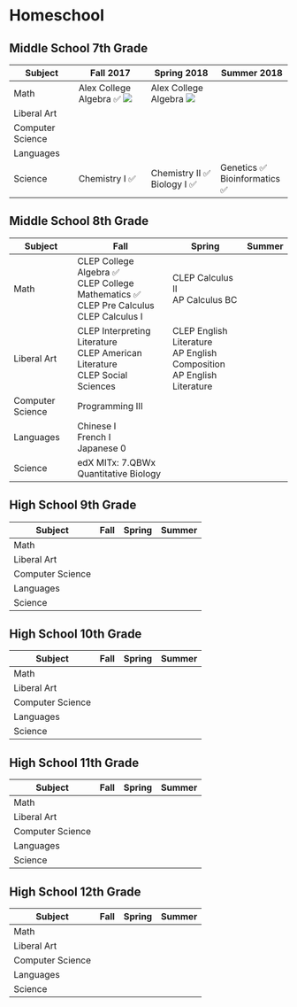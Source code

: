 # Homeschool

## Middle School 7th Grade

| Subject | Fall 2017 | Spring 2018 | Summer 2018 |
|---------|------|--------|--------|
| Math | Alex College Algebra :white_check_mark: ![](http://progressed.io/bar/60) | Alex College Algebra ![](http://progressed.io/bar/100) | |
| Liberal Art | | |
| Computer Science | | |
| Languages | | |
| Science | Chemistry I :white_check_mark: | Chemistry II :white_check_mark: <br> Biology I :white_check_mark: | Genetics :white_check_mark: <br> Bioinformatics :white_check_mark: |

## Middle School 8th Grade

| Subject | Fall | Spring | Summer |
|---------|------|--------|--------|
| Math | CLEP College Algebra :white_check_mark: <br> CLEP College Mathematics :white_check_mark: <br> CLEP Pre Calculus <br> CLEP Calculus I | CLEP Calculus II <br> AP Calculus BC|  |
| Liberal Art | CLEP Interpreting Literature <br> CLEP American Literature <br> CLEP Social Sciences| CLEP English Literature <br> AP English Composition <br> AP English Literature |
| Computer Science | Programming III | |
| Languages | Chinese I <br> French I <br> Japanese 0 | |
| Science | edX MITx: 7.QBWx Quantitative Biology | | |

## High School 9th Grade

| Subject | Fall | Spring | Summer |
|---------|------|--------|--------|
| Math | | | |
| Liberal Art | | |
| Computer Science | | |
| Languages | | |
| Science | | | |

## High School 10th Grade

| Subject | Fall | Spring | Summer |
|---------|------|--------|--------|
| Math | | | |
| Liberal Art | | |
| Computer Science | | |
| Languages | | |
| Science | | | |

## High School 11th Grade

| Subject | Fall | Spring | Summer |
|---------|------|--------|--------|
| Math | | | |
| Liberal Art | | |
| Computer Science | | |
| Languages | | |
| Science | | | |

## High School 12th Grade

| Subject | Fall | Spring | Summer |
|---------|------|--------|--------|
| Math | | | |
| Liberal Art | | |
| Computer Science | | |
| Languages | | |
| Science | | | |
